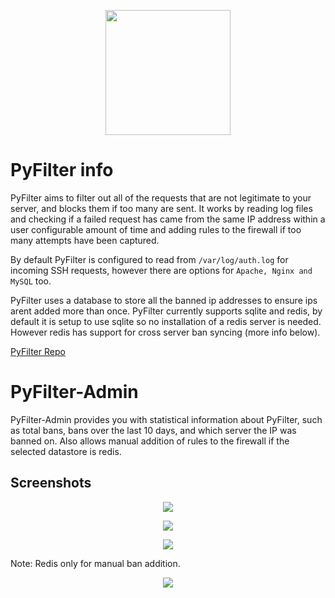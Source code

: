<p align="center">
  <a href="https://pyfilter.co.uk"><img src="https://pyfilter.co.uk/static/images/Shield.png" width="200"/></a>
</p>

# PyFilter info
PyFilter aims to filter out all of the requests that are not legitimate to your server, and blocks them if too many are sent. It works by reading log files and checking if a failed request has came from the same IP address within a user configurable amount of time and adding rules to the firewall if too many attempts have been captured.

By default PyFilter is configured to read from `/var/log/auth.log` for incoming SSH requests, however there are options for `Apache, Nginx and MySQL` too.

PyFilter uses a database to store all the banned ip addresses to ensure ips arent added more than once. PyFilter currently supports sqlite and redis, by default it is setup to use sqlite so no installation of a redis server is needed. However redis has support for cross server ban syncing (more info below).

[PyFilter Repo](https://github.com/jason2605/PyFilter)

# PyFilter-Admin

PyFilter-Admin provides you with statistical information about PyFilter, such as total bans, bans over the last 10 days, and which server the IP was banned on. Also allows manual addition of rules to the firewall if the selected datastore is redis.

## Screenshots

<p align="center">
  <a href="https://pyfilter.co.uk"><img src="https://pyfilter.co.uk/static/images/PyFilter-Admin-Login.png"/></a>
</p>

<p align="center">
  <a href="https://pyfilter.co.uk"><img src="https://pyfilter.co.uk/static/images/PyFilter-Admin.png"/></a>
</p>

<p align="center">
  <a href="https://pyfilter.co.uk"><img src="https://pyfilter.co.uk/static/images/PyFilter-Admin-1.png"/></a>
</p>

Note: Redis only for manual ban addition.

<p align="center">
  <a href="https://pyfilter.co.uk"><img src="https://pyfilter.co.uk/static/images/PyFilter-Admin-Redis.png"/></a>
</p>

